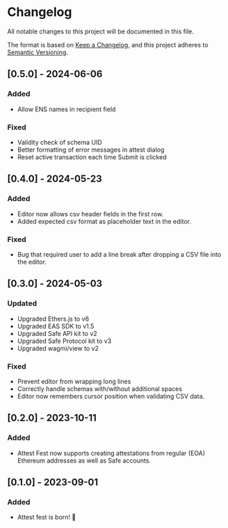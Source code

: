 # Changelog

All notable changes to this project will be documented in this file.

The format is based on [Keep a Changelog](https://keepachangelog.com/en/1.0.0/), and this project adheres to [Semantic Versioning](https://semver.org/spec/v2.0.0.html).

## [0.5.0] - 2024-06-06

### Added

- Allow ENS names in recipient field

### Fixed

- Validity check of schema UID
- Better formatting of error messages in attest dialog
- Reset active transaction each time Submit is clicked

## [0.4.0] - 2024-05-23

### Added

- Editor now allows csv header fields in the first row.
- Added expected csv format as placeholder text in the editor.

### Fixed

- Bug that required user to add a line break after dropping a CSV file into the editor.

## [0.3.0] - 2024-05-03

### Updated

- Upgraded Ethers.js to v6
- Upgraded EAS SDK to v1.5
- Upgraded Safe API kit to v2
- Upgraded Safe Protocol kit to v3
- Upgraded wagmi/view to v2

### Fixed

- Prevent editor from wrapping long lines
- Correctly handle schemas with/without additional spaces
- Editor now remembers cursor position when validating CSV data.

## [0.2.0] - 2023-10-11

### Added

- Attest Fest now supports creating attestations from regular (EOA) Ethereum addresses as well as Safe accounts.

## [0.1.0] - 2023-09-01

### Added

- Attest fest is born! 🎂
